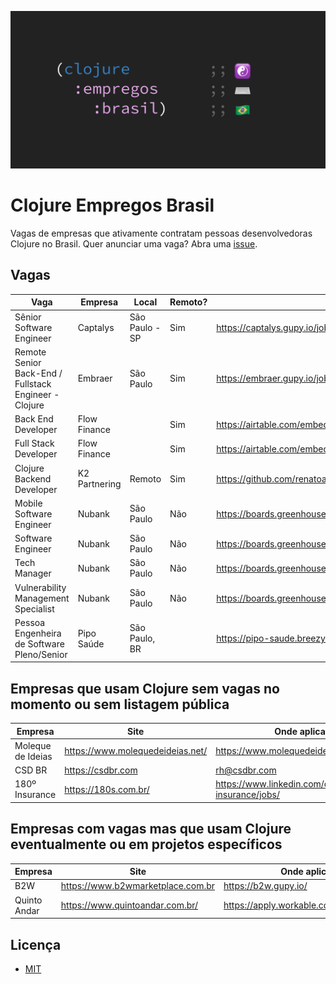 ![Clojure Empregos Brasil](./docs/cover.png)

# Clojure Empregos Brasil

Vagas de empresas que ativamente contratam pessoas desenvolvedoras Clojure no Brasil. Quer anunciar uma vaga? Abra uma [issue](https://github.com/renatoalencar/clojure-empregos-brasil/issues).

## Vagas


|                                                  Vaga |       Empresa |          Local | Remoto? |                                                                                       Onde aplicar |
|-------------------------------------------------------|---------------|----------------|---------|----------------------------------------------------------------------------------------------------|
|                              Sênior Software Engineer |      Captalys | São Paulo - SP |     Sim |                                                               https://captalys.gupy.io/jobs/548436 |
| Remote Senior Back-End / Fullstack Engineer - Clojure |       Embraer |      São Paulo |     Sim |                                https://embraer.gupy.io/jobs/536712?jobBoardSource=gupy_public_page |
|                                    Back End Developer |  Flow Finance |                |     Sim | https://airtable.com/embed/shrG8DnjAdAOAZm9h/tble1ghQMefhblMVK/viwOzu3raZSmdxK7Z/recdywWrnobwHWmOy |
|                                  Full Stack Developer |  Flow Finance |                |     Sim | https://airtable.com/embed/shrG8DnjAdAOAZm9h/tble1ghQMefhblMVK/viwOzu3raZSmdxK7Z/recGtRyuHlvFhUV0v |
|                             Clojure Backend Developer | K2 Partnering |         Remoto |     Sim |                                  https://github.com/renatoalencar/clojure-empregos-brasil/issues/4 |
|                             Mobile Software Engineer  |        Nubank |      São Paulo |     Não |                                                   https://boards.greenhouse.io/nubank/jobs/1776035 |
|                                     Software Engineer |        Nubank |      São Paulo |     Não |                                                   https://boards.greenhouse.io/nubank/jobs/2569175 |
|                                          Tech Manager |        Nubank |      São Paulo |     Não |                                                   https://boards.greenhouse.io/nubank/jobs/2989044 |
|                   Vulnerability Management Specialist |        Nubank |      São Paulo |     Não |                                                   https://boards.greenhouse.io/nubank/jobs/2513216 |
|            Pessoa Engenheira de Software Pleno/Senior |    Pipo Saúde |  São Paulo, BR |         |             https://pipo-saude.breezy.hr/p/323a55e4c15f-pessoa-engenheira-de-software-pleno-senior |


## Empresas que usam Clojure sem vagas no momento ou sem listagem pública


|           Empresa |                             Site |                                         Onde aplicar |
|-------------------|----------------------------------|------------------------------------------------------|
| Moleque de Ideias | https://www.molequedeideias.net/ |                     https://www.molequedeideias.net/ |
|            CSD BR |                https://csdbr.com |                                         rh@csdbr.com |
|    180º Insurance |             https://180s.com.br/ | https://www.linkedin.com/company/180-insurance/jobs/ |


## Empresas com vagas mas que usam Clojure eventualmente ou em projetos específicos


|      Empresa |                              Site |                            Onde aplicar |
|--------------|-----------------------------------|-----------------------------------------|
|          B2W | https://www.b2wmarketplace.com.br |                    https://b2w.gupy.io/ |
| Quinto Andar |   https://www.quintoandar.com.br/ | https://apply.workable.com/quintoandar/ |


## Licença

* [MIT](./LICENSE)
